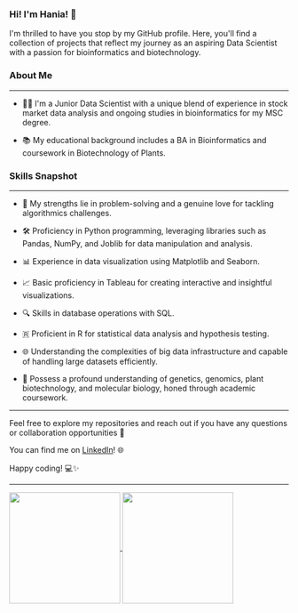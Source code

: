 ### Hi! I'm Hania! 🌟

I'm thrilled to have you stop by my GitHub profile. 
Here, you'll find a collection of projects that reflect my journey as an aspiring Data Scientist with a passion for bioinformatics and biotechnology. 

### About Me
---
- 👨‍💻 I'm a Junior Data Scientist with a unique blend of experience in stock market data analysis and ongoing studies in bioinformatics for my MSC degree.

- 📚 My educational background includes a BA in Bioinformatics and coursework in Biotechnology of Plants.


### Skills Snapshot
---
- 🧠 My strengths lie in problem-solving and a genuine love for tackling algorithmics challenges.

- 🛠️ Proficiency in Python programming, leveraging libraries such as Pandas, NumPy, and Joblib for data manipulation and analysis.

- 📊 Experience in data visualization using Matplotlib and Seaborn.

- 📈  Basic proficiency in Tableau for creating interactive and insightful visualizations.

- 🔍 Skills in database operations with SQL.

- 🇷 Proficient in R for statistical data analysis and hypothesis testing.

- 🌐 Understanding the complexities of big data infrastructure and capable of handling large datasets efficiently.

- 🌿 Possess a profound understanding of genetics, genomics, plant biotechnology, and molecular biology, honed through academic coursework.

---

Feel free to explore my repositories and reach out if you have any questions or collaboration opportunities 🚀 

You can find me on [LinkedIn](www.linkedin.com/in/hanna-pęciak)! 🌐

Happy coding! 💻✨

---
<a href="https://github.com/anuraghazra/github-readme-stats">
  <img height=200 align="center" src="https://github-readme-stats.vercel.app/api?username=haszpe&theme=blueberry&hide=stars" />
</a>
<a href="https://github.com/anuraghazra/convoychat">
  <img height=200 align="center" src="https://github-readme-stats.vercel.app/api/top-langs?username=haszpe&layout=compact&langs_count=8&card_width=320&theme=blueberry&hide=jupyter%20notebook" />
</a>



